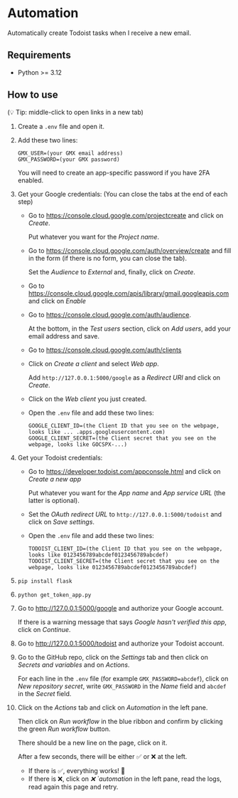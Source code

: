# Automation

Automatically create Todoist tasks when I receive a new email.

## Requirements

- Python >= 3.12

## How to use

(:bulb: Tip: middle-click to open links in a new tab)

1. Create a `.env` file and open it.

2. Add these two lines:
   ```
   GMX_USER=(your GMX email address)
   GMX_PASSWORD=(your GMX password)
   ```
   You will need to create an app-specific password if you have 2FA enabled.

3. Get your Google credentials: (You can close the tabs at the end of each step)

   - Go to https://console.cloud.google.com/projectcreate and click on *Create*.

     Put whatever you want for the *Project name*.

   - Go to https://console.cloud.google.com/auth/overview/create and fill in the form (if there is no form, you can close the tab).

     Set the *Audience* to *External* and, finally, click on *Create*.

   - Go to https://console.cloud.google.com/apis/library/gmail.googleapis.com and click on *Enable*

   - Go to https://console.cloud.google.com/auth/audience.

     At the bottom, in the *Test users* section, click on *Add users*, add your email address and save.

   - Go to https://console.cloud.google.com/auth/clients

   - Click on *Create a client* and select *Web app*.

     Add `http://127.0.0.1:5000/google` as a *Redirect URI* and click on *Create*.

   - Click on the *Web client* you just created.

   - Open the `.env` file and add these two lines:
     ```
     GOOGLE_CLIENT_ID=(the Client ID that you see on the webpage, looks like ... .apps.googleusercontent.com)
     GOOGLE_CLIENT_SECRET=(the Client secret that you see on the webpage, looks like GOCSPX-...)
     ```

4. Get your Todoist credentials:

   - Go to https://developer.todoist.com/appconsole.html and click on *Create a new app*

     Put whatever you want for the *App name* and *App service URL* (the latter is optional).

   - Set the *OAuth redirect URL* to `http://127.0.0.1:5000/todoist` and click on *Save settings*.

   - Open the `.env` file and add these two lines:
     ```
     TODOIST_CLIENT_ID=(the Client ID that you see on the webpage, looks like 0123456789abcdef0123456789abcdef)
     TODOIST_CLIENT_SECRET=(the Client secret that you see on the webpage, looks like 0123456789abcdef0123456789abcdef)
     ```

5. ```
   pip install flask
   ```

6. ```
   python get_token_app.py
   ```

7. Go to http://127.0.0.1:5000/google and authorize your Google account.

   If there is a warning message that says *Google hasn't verified this app*, click on *Continue*.

8. Go to http://127.0.0.1:5000/todoist and authorize your Todoist account.

9. Go to the GitHub repo, click on the *Settings* tab and then click on *Secrets and variables* and on *Actions*.

   For each line in the `.env` file (for example `GMX_PASSWORD=abcdef`), click on *New repository secret*, write `GMX_PASSWORD` in the *Name* field and `abcdef` in the *Secret* field.

10. Click on the *Actions* tab and click on *Automation* in the left pane.

    Then click on *Run workflow* in the blue ribbon and confirm by clicking the green *Run workflow* button.

    There should be a new line on the page, click on it.

    After a few seconds, there will be either :white_check_mark: or :x: at the left.
    - If there is :white_check_mark:, everything works! :partying_face:
    - If there is :x:, click on *:x: `automation* in the left pane, read the logs, read again this page and retry.
